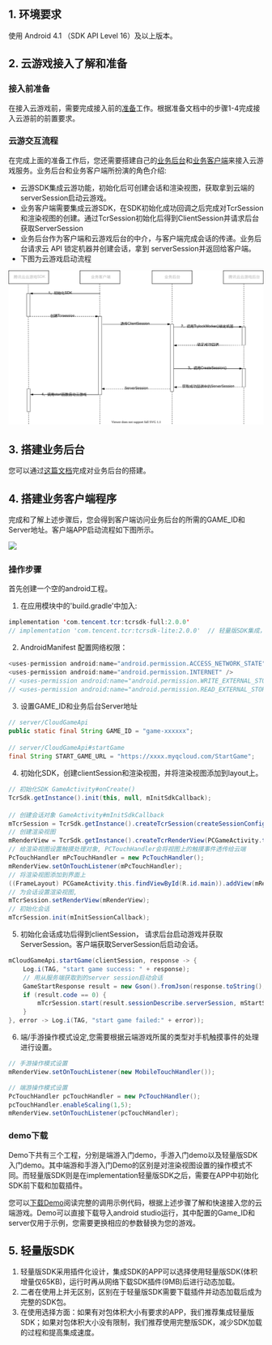 ## 1. 环境要求

使用 Android 4.1 （SDK API Level 16）及以上版本。

## 2. 云游戏接入了解和准备

### 接入前准备

  在接入云游戏前，需要完成接入前的[准备](https://cloud.tencent.com/document/product/1162/46135 )工作。根据准备文档中的步骤1-4完成接入云游前的前置要求。

### 云游交互流程

  在完成上面的准备工作后，您还需要搭建自己的[业务后台](#step3)和[业务客户端](#step4)来接入云游戏服务。业务后台和业务客户端所扮演的角色介绍:

- 云游SDK集成云游功能，初始化后可创建会话和渲染视图，获取拿到云端的serverSession启动云游戏。
- 业务客户端需要集成云游SDK，在SDK初始化成功回调之后完成对TcrSession和渲染视图的创建。通过TcrSession初始化后得到ClientSession并请求后台获取ServerSession
- 业务后台作为客户端和云游戏后台的中介，与客户端完成会话的传递。业务后台请求云 API 锁定机器并创建会话，拿到 serverSession并返回给客户端。
- 下图为云游戏启动流程

![](p1.svg)

## 3.  <span id="step3">搭建业务后台</span>

您可以通过[这篇文档](https://cloud.tencent.com/document/product/1162/65429#upload)完成对业务后台的搭建。

## 4.  <span id="step4">搭建业务客户端程序</span>

完成和了解上述步骤后，您会得到客户端访问业务后台的所需的GAME_ID和Server地址。客户端APP启动流程如下图所示。

![](https://tva1.sinaimg.cn/large/e6c9d24egy1h30vgu52j6j207t0in74o.jpg)

### 操作步骤

首先创建一个空的android工程。

1. 在应用模块中的'build.gradle'中加入:

```java
implementation 'com.tencent.tcr:tcrsdk-full:2.0.0'
// implementation 'com.tencent.tcr:tcrsdk-lite:2.0.0'  // 轻量版SDK集成，请参考第五点介绍
```

2. AndroidManifest 配置网络权限：

```java
<uses-permission android:name="android.permission.ACCESS_NETWORK_STATE" />
<uses-permission android:name="android.permission.INTERNET" />
// <uses-permission android:name="android.permission.WRITE_EXTERNAL_STORAGE" /> 轻量版SDK需要从网络下载插件到SD卡，需要配置该权限。默认完整版无需读写权限。
// <uses-permission android:name="android.permission.READ_EXTERNAL_STORAGE" />
```

3. 设置GAME_ID和业务后台Server地址

```java
// server/CloudGameApi
public static final String GAME_ID = "game-xxxxxx";

// server/CloudGameApi#startGame
final String START_GAME_URL = "https://xxxx.myqcloud.com/StartGame";

```

4. 初始化SDK，创建clientSession和渲染视图，并将渲染视图添加到layout上。

```java
// 初始化SDK GameActivity#onCreate()
TcrSdk.getInstance().init(this, null, mInitSdkCallback);

// 创建会话对象 GameActivity#mInitSdkCallback
mTcrSession = TcrSdk.getInstance().createTcrSession(createSessionConfig());
// 创建渲染视图
mRenderView = TcrSdk.getInstance().createTcrRenderView(PCGameActivity.this, mTcrSession,TcrRenderViewType.SURFACE);
// 给渲染视图设置触摸处理对象, PCTouchHandler会将视图上的触摸事件透传给云端
PcTouchHandler mPcTouchHandler = new PcTouchHandler();
mRenderView.setOnTouchListener(mPcTouchHandler);
// 将渲染视图添加到界面上
((FrameLayout) PCGameActivity.this.findViewById(R.id.main)).addView(mRenderView);
// 为会话设置渲染视图,
mTcrSession.setRenderView(mRenderView);
// 初始化会话
mTcrSession.init(mInitSessionCallback);
```

5. 初始化会话成功后得到clientSession， 请求后台启动游戏并获取ServerSession。客户端获取ServerSession后启动会话。

```java
mCloudGameApi.startGame(clientSession, response -> {
    Log.i(TAG, "start game success: " + response);
    // 用从服务端获取到的server session启动会话
    GameStartResponse result = new Gson().fromJson(response.toString(), GameStartResponse.class);
    if (result.code == 0) {
        mTcrSession.start(result.sessionDescribe.serverSession, mStartSessionCallback);
    }
}, error -> Log.i(TAG, "start game failed:" + error));
```

6. 端/手游操作模式设定,您需要根据云端游戏所属的类型对手机触摸事件的处理进行设置。

```java
// 手游操作模式设置
mRenderView.setOnTouchListener(new MobileTouchHandler());
```

```java
// 端游操作模式设置
PcTouchHandler pcTouchHandler = new PcTouchHandler();
pcTouchHandler.enableScaling(1,5);
mRenderView.setOnTouchListener(pcTouchHandler);
```

### demo下载

Demo下共有三个工程，分别是端游入门demo，手游入门demo以及轻量版SDK入门demo。其中端游和手游入门Demo的区别是对渲染视图设置的操作模式不同。而轻量版SDK则是在implementation轻量版SDK之后，需要在APP中初始化SDK前下载和加载插件。

您可以[下载Demo](https://github.com/tencentyun/cloudgame-android-sdk/blob/master/TcrCloudGame/Demo.zip)阅读完整的调用示例代码，根据上述步骤了解和快速接入您的云端游戏。Demo可以直接下载导入android studio运行，其中配置的Game_ID和server仅用于示例，您需要更换相应的参数替换为您的游戏。

## 5. 轻量版SDK

1. 轻量版SDK采用插件化设计，集成SDK的APP可以选择使用轻量版SDK(体积增量仅65KB)，运行时再从网络下载SDK插件(9MB)后进行动态加载。
2. 二者在使用上并无区别，区别在于轻量版SDK需要下载插件并动态加载后成为完整的SDK包。
3. 在使用选择方面：如果有对包体积大小有要求的APP，我们推荐集成轻量版SDK；如果对包体积大小没有限制，我们推荐使用完整版SDK，减少SDK加载的过程和提高集成速度。
